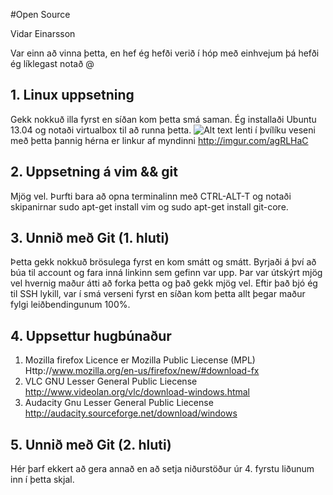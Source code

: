 #Open Source

Vidar Einarsson

Var einn að vinna þetta, en hef ég hefði verið í hóp með einhvejum þá hefði ég líklegast notað @

## 1. Linux uppsetning

Gekk nokkuð illa fyrst en síðan kom þetta smá saman. Ég installaði Ubuntu 13.04 og notaði virtualbox til að runna þetta.
![Alt text](/home/ubuntu/Downloads/Ubuntu.jpg "myndinn") lenti í þvílíku veseni með þetta þannig hérna er linkur af myndinni http://imgur.com/agRLHaC


## 2. Uppsetning á vim && git

Mjög vel. Þurfti bara að opna terminalinn með CTRL-ALT-T og notaði skipanirnar sudo apt-get install vim og sudo apt-get install git-core.

## 3. Unnið með Git (1. hluti)

Þetta gekk nokkuð brösulega fyrst en kom smátt og smátt. Byrjaði á því að búa til account og fara inná linkinn sem gefinn var upp. Þar var útskýrt mjög vel hvernig maður átti að forka þetta og það gekk mjög vel. Eftir það bjó ég til SSH lykill, var í smá verseni fyrst en síðan kom þetta allt þegar maður fylgi leiðbendingunum 100%.


## 4. Uppsettur hugbúnaður

1. Mozilla firefox
	Licence er Mozilla Public Liecense (MPL)
	Http://www.mozilla.org/en-us/firefox/new/#download-fx
2. VLC
	GNU Lesser General Public Liecense
	http://www.videolan.org/vlc/download-windows.htmal
3. Audacity
	Gnu Lesser General Public Liecense
	http://audacity.sourceforge.net/download/windows

## 5. Unnið með Git (2. hluti)

Hér þarf ekkert að gera annað en að setja niðurstöður úr 4. fyrstu liðunum inn í þetta skjal.
